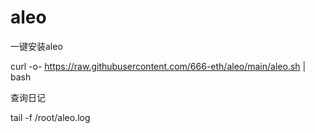 # aleo


一键安装aleo

curl -o- https://raw.githubusercontent.com/666-eth/aleo/main/aleo.sh | bash 


查询日记

tail -f /root/aleo.log
